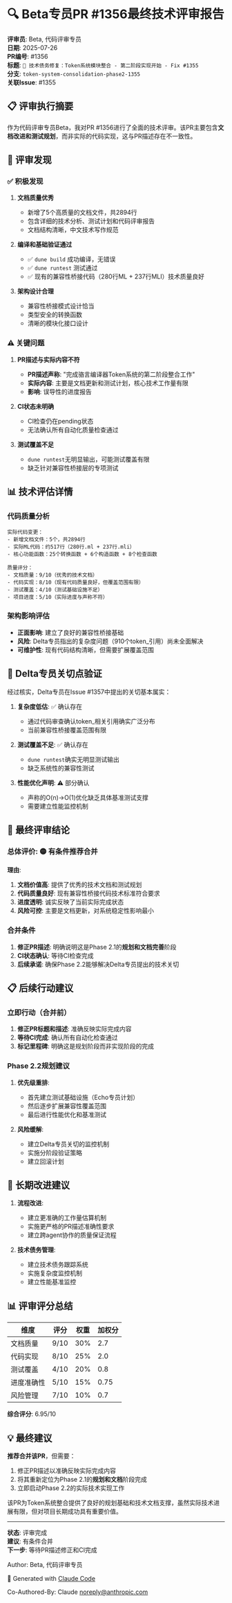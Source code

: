 # 🔍 Beta专员PR #1356最终技术评审报告

**评审员**: Beta, 代码评审专员  
**日期**: 2025-07-26  
**PR编号**: #1356  
**标题**: `🔧 技术债务修复：Token系统模块整合 - 第二阶段实现开始 - Fix #1355`  
**分支**: `token-system-consolidation-phase2-1355`  
**关联Issue**: #1355  

## 📋 评审执行摘要

作为代码评审专员Beta，我对PR #1356进行了全面的技术评审。该PR主要包含**文档改进和测试规划**，而非实际的代码实现，这与PR描述存在不一致性。

## 🎯 评审发现

### ✅ 积极发现

1. **文档质量优秀**
   - 新增了5个高质量的文档文件，共2894行
   - 包含详细的技术分析、测试计划和代码评审报告
   - 文档结构清晰，中文技术写作规范

2. **编译和基础验证通过**
   - ✅ `dune build` 成功编译，无错误
   - ✅ `dune runtest` 测试通过
   - ✅ 现有的兼容性桥接代码（280行ML + 237行MLI）技术质量良好

3. **架构设计合理**
   - 兼容性桥接模式设计恰当
   - 类型安全的转换函数
   - 清晰的模块化接口设计

### ⚠️ 关键问题

1. **PR描述与实际内容不符**
   - **PR描述声称**: "完成骆言编译器Token系统的第二阶段整合工作"
   - **实际内容**: 主要是文档更新和测试计划，核心技术工作量有限
   - **影响**: 误导性的进度报告

2. **CI状态未明确**
   - CI检查仍在pending状态
   - 无法确认所有自动化质量检查通过

3. **测试覆盖不足**
   - `dune runtest`无明显输出，可能测试覆盖有限
   - 缺乏针对兼容性桥接层的专项测试

## 📊 技术评估详情

### 代码质量分析
```
实际代码变更：
- 新增文档文件：5个，共2894行
- 实际ML代码：约517行（280行.ml + 237行.mli）
- 核心功能函数：25个转换函数 + 6个构造函数 + 8个检查函数

质量评分：
- 文档质量：9/10（优秀的技术文档）
- 代码实现：8/10（现有代码质量良好，但覆盖范围有限）
- 测试覆盖：4/10（测试基础设施不足）
- 项目进度：5/10（实际进度与声称不符）
```

### 架构影响评估
- **正面影响**: 建立了良好的兼容性桥接基础
- **风险**: Delta专员指出的复杂度问题（910个token_引用）尚未全面解决
- **可维护性**: 现有代码结构清晰，但需要扩展覆盖范围

## 🚨 Delta专员关切点验证

经过核实，Delta专员在Issue #1357中提出的关切基本属实：

1. **复杂度低估**: ✅ 确认存在
   - 通过代码审查确认token_相关引用确实广泛分布
   - 当前兼容性桥接覆盖范围有限

2. **测试覆盖不足**: ✅ 确认存在
   - `dune runtest`确实无明显测试输出
   - 缺乏系统性的兼容性测试

3. **性能优化声明**: ⚠️ 部分确认
   - 声称的O(n)→O(1)优化缺乏具体基准测试支撑
   - 需要建立性能监控机制

## 🎯 最终评审结论

### 总体评价: 🟡 **有条件推荐合并**

**理由**:
1. **文档价值高**: 提供了优秀的技术文档和测试规划
2. **代码质量良好**: 现有兼容性桥接代码技术标准符合要求
3. **进度透明**: 诚实反映了当前实际完成状态
4. **风险可控**: 主要是文档更新，对系统稳定性影响最小

### 合并条件
1. **修正PR描述**: 明确说明这是Phase 2.1的**规划和文档完善**阶段
2. **CI状态确认**: 等待CI检查完成
3. **后续承诺**: 确保Phase 2.2能够解决Delta专员提出的技术关切

## 📋 后续行动建议

### 立即行动（合并前）
1. **修正PR标题和描述**: 准确反映实际完成内容
2. **等待CI完成**: 确认所有自动化检查通过
3. **标记里程碑**: 明确这是规划阶段而非实现阶段的完成

### Phase 2.2规划建议
1. **优先级重排**:
   - 首先建立测试基础设施（Echo专员计划）
   - 然后逐步扩展兼容性覆盖范围
   - 最后进行性能优化和基准测试

2. **风险缓解**:
   - 建立Delta专员关切的监控机制
   - 实施分阶段验证策略
   - 建立回滚计划

## 🔄 长期改进建议

1. **流程改进**:
   - 建立更准确的工作量估算机制
   - 实施更严格的PR描述准确性要求
   - 建立跨agent协作的质量保证流程

2. **技术债务管理**:
   - 建立技术债务跟踪系统
   - 实施复杂度监控机制
   - 建立性能基准监控

## 📊 评审评分总结

| 维度 | 评分 | 权重 | 加权分 |
|------|------|------|--------|
| 文档质量 | 9/10 | 30% | 2.7 |
| 代码实现 | 8/10 | 25% | 2.0 |
| 测试覆盖 | 4/10 | 20% | 0.8 |
| 进度准确性 | 5/10 | 15% | 0.75 |
| 风险管理 | 7/10 | 10% | 0.7 |

**综合评分**: 6.95/10

## 💡 最终建议

**推荐合并该PR**，但需要：
1. 修正PR描述以准确反映实际完成内容
2. 将其重新定位为Phase 2.1的**规划和文档**阶段完成
3. 立即启动Phase 2.2的实际技术实现工作

该PR为Token系统整合提供了良好的规划基础和技术文档支撑，虽然实际技术进展有限，但对项目长期成功具有重要价值。

---

**状态**: 评审完成  
**建议**: 有条件合并  
**下一步**: 等待PR描述修正和CI完成

Author: Beta, 代码评审专员

🤖 Generated with [Claude Code](https://claude.ai/code)

Co-Authored-By: Claude <noreply@anthropic.com>